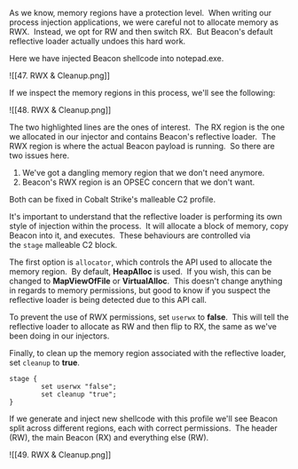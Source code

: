 As we know, memory regions have a protection level.  When writing our process injection applications, we were careful not to allocate memory as RWX.  Instead, we opt for RW and then switch RX.  But Beacon's default reflective loader actually undoes this hard work.

Here we have injected Beacon shellcode into notepad.exe.

![[47. RWX & Cleanup.png]]

If we inspect the memory regions in this process, we'll see the following:

![[48. RWX & Cleanup.png]]

The two highlighted lines are the ones of interest.  The RX region is the one we allocated in our injector and contains Beacon's reflective loader.  The RWX region is where the actual Beacon payload is running.  So there are two issues here.

1.  We've got a dangling memory region that we don't need anymore.
2.  Beacon's RWX region is an OPSEC concern that we don't want.

Both can be fixed in Cobalt Strike's malleable C2 profile.

It's important to understand that the reflective loader is performing its own style of injection within the process.  It will allocate a block of memory, copy Beacon into it, and executes.  These behaviours are controlled via the `stage` malleable C2 block.

The first option is `allocator`, which controls the API used to allocate the memory region.  By default, **HeapAlloc** is used.  If you wish, this can be changed to **MapViewOfFile** or **VirtualAlloc**.  This doesn't change anything in regards to memory permissions, but good to know if you suspect the reflective loader is being detected due to this API call.

To prevent the use of RWX permissions, set `userwx` to **false**.  This will tell the reflective loader to allocate as RW and then flip to RX, the same as we've been doing in our injectors.

Finally, to clean up the memory region associated with the reflective loader, set `cleanup` to **true**.

```
stage {
        set userwx "false";
        set cleanup "true";
}
```

  

If we generate and inject new shellcode with this profile we'll see Beacon split across different regions, each with correct permissions.  The header (RW), the main Beacon (RX) and everything else (RW).

![[49. RWX & Cleanup.png]]

